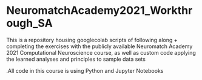 # NeuromatchAcademy2021_Workthrough_SA
This is a repository housing googlecolab scripts of following along + completing the exercises with the publicly available Neuromatch Academy 2021 Computational Neuroscience course, as well as custom code applying the learned analyses and principles to sample data sets


.All code in this course is using Python and Jupyter Notebooks
